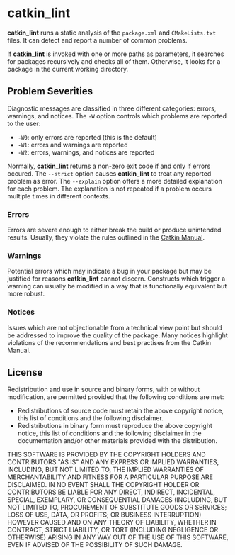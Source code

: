 
catkin\_lint
============

**catkin\_lint** runs a static analysis of the `package.xml` and
`CMakeLists.txt` files. It can detect and report a number of common
problems.

If **catkin\_lint** is invoked with one or more paths as parameters, it
searches for packages recursively and checks all of them.  Otherwise, it
looks for a package in the current working directory.

## Problem Severities

Diagnostic messages are classified in three different categories:
errors, warnings, and notices. The `-W` option controls which problems
are reported to the user:

- `-W0`: only errors are reported (this is the default)
- `-W1`: errors and warnings are reported
- `-W2`: errors, warnings, and notices are reported

Normally, **catkin\_lint** returns a non-zero exit code if and only
if errors occured. The `--strict` option causes **catkin\_lint** to
treat any reported problem as error. The `--explain` option offers
a more detailed explanation for each problem. The explanation is
not repeated if a problem occurs multiple times in different contexts.

### Errors

Errors are severe enough to either break the build or produce unintended
results. Usually, they violate the rules outlined in the
[Catkin Manual](http://docs.ros.org/api/catkin/html/).

### Warnings

Potential errors which may indicate a bug in your package but may be
justified for reasons **catkin\_lint** cannot discern. Constructs which
trigger a warning can usually be modified in a way that is functionally
equivalent but more robust.

### Notices

Issues which are not objectionable from a technical view point but
should  be addressed to improve the quality of the package. Many notices
highlight violations of the recommendations and best practises from the
Catkin Manual.

## License

Redistribution and use in source and binary forms, with or without
modification, are permitted provided that the following conditions
are met:

 * Redistributions of source code must retain the above copyright
   notice, this list of conditions and the following disclaimer.
 * Redistributions in binary form must reproduce the above copyright
   notice, this list of conditions and the following disclaimer in the
   documentation and/or other materials provided with the distribution.

THIS SOFTWARE IS PROVIDED BY THE COPYRIGHT HOLDERS AND CONTRIBUTORS "AS
IS" AND ANY EXPRESS OR IMPLIED WARRANTIES, INCLUDING, BUT NOT LIMITED
TO, THE IMPLIED WARRANTIES OF MERCHANTABILITY AND FITNESS FOR A
PARTICULAR PURPOSE ARE DISCLAIMED. IN NO EVENT SHALL THE COPYRIGHT
HOLDER OR CONTRIBUTORS BE LIABLE FOR ANY DIRECT, INDIRECT, INCIDENTAL,
SPECIAL, EXEMPLARY, OR CONSEQUENTIAL DAMAGES (INCLUDING, BUT NOT LIMITED
TO, PROCUREMENT OF SUBSTITUTE GOODS OR SERVICES; LOSS OF USE, DATA, OR
PROFITS; OR BUSINESS INTERRUPTION) HOWEVER CAUSED AND ON ANY THEORY OF
LIABILITY, WHETHER IN CONTRACT, STRICT LIABILITY, OR TORT (INCLUDING
NEGLIGENCE OR OTHERWISE) ARISING IN ANY WAY OUT OF THE USE OF THIS
SOFTWARE, EVEN IF ADVISED OF THE POSSIBILITY OF SUCH DAMAGE.

